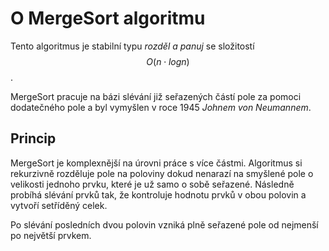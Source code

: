 # O MergeSort algoritmu

Tento algoritmus je stabilní typu *rozděl a panuj* se složitostí $$ O(n \cdot log n) $$.

MergeSort pracuje na bázi slévání již seřazených částí pole za pomoci dodatečného pole a byl vymyšlen v roce 1945 *Johnem von Neumannem*.

## Princip

MergeSort je komplexnější na úrovni práce s více částmi. Algoritmus si rekurzivně rozděluje pole na poloviny dokud nenarazí na smyšlené pole o velikosti jednoho prvku,
které je už samo o sobě seřazené. Následně probíhá slévání prvků tak, že kontroluje hodnotu prvků v obou polovin a vytvoří setříděný celek.

Po slévání posledních dvou polovin vzniká plně seřazené pole od nejmenší po největší prvkem.